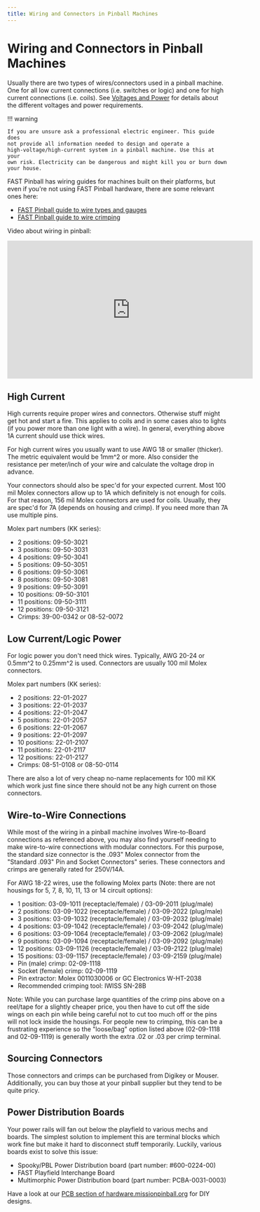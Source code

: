 ```yaml
---
title: Wiring and Connectors in Pinball Machines
---
```


# Wiring and Connectors in Pinball Machines

Usually there are two types of wires/connectors used in a pinball
machine. One for all low current connections (i.e. switches or logic)
and one for high current connections (i.e. coils). See
[Voltages and Power](voltages_and_power.md) for details about the
different voltages and power requirements.

!!! warning

    If you are unsure ask a professional electric engineer. This guide does
    not provide all information needed to design and operate a
    high-voltage/high-current system in a pinball machine. Use this at your
    own risk. Electricity can be dangerous and might kill you or burn down
    your house.

FAST Pinball has wiring guides for machines built on their platforms,
but even if you're not using FAST Pinball hardware, there are some relevant ones here:

* [FAST Pinball guide to wire types and gauges](https://fastpinball.com/wiring/standards/)
* [FAST Pinball guide to wire crimping](https://fastpinball.com/learning/skills/crimping/)

Video about wiring in pinball:

<div class="video-wrapper">
<iframe width="560" height="315" src="https://www.youtube.com/embed/3ZdSLruAYM0" title="YouTube video player" frameborder="0" allow="accelerometer; autoplay; clipboard-write; encrypted-media; gyroscope; picture-in-picture" allowfullscreen></iframe>
</div>

## High Current

High currents require proper wires and connectors. Otherwise stuff might
get hot and start a fire. This applies to coils and in some cases also
to lights (if you power more than one light with a wire). In general,
everything above 1A current should use thick wires.

For high current wires you usually want to use AWG 18 or smaller
(thicker). The metric equivalent would be 1mm^2 or more. Also consider
the resistance per meter/inch of your wire and calculate the voltage
drop in advance.

Your connectors should also be spec'd for your expected current. Most
100 mil Molex connectors allow up to 1A which definitely is not enough
for coils. For that reason, 156 mil Molex connectors are used for coils.
Usually, they are spec'd for 7A (depends on housing and crimp). If you
need more than 7A use multiple pins.

Molex part numbers (KK series):

* 2 positions: 09-50-3021
* 3 positions: 09-50-3031
* 4 positions: 09-50-3041
* 5 positions: 09-50-3051
* 6 positions: 09-50-3061
* 8 positions: 09-50-3081
* 9 positions: 09-50-3091
* 10 positions: 09-50-3101
* 11 positions: 09-50-3111
* 12 positions: 09-50-3121
* Crimps: 39-00-0342 or 08-52-0072

## Low Current/Logic Power

For logic power you don't need thick wires. Typically, AWG 20-24 or
0.5mm^2 to 0.25mm^2 is used. Connectors are usually 100 mil Molex
connectors.

Molex part numbers (KK series):

* 2 positions: 22-01-2027
* 3 positions: 22-01-2037
* 4 positions: 22-01-2047
* 5 positions: 22-01-2057
* 6 positions: 22-01-2067
* 9 positions: 22-01-2097
* 10 positions: 22-01-2107
* 11 positions: 22-01-2117
* 12 positions: 22-01-2127
* Crimps: 08-51-0108 or 08-50-0114

There are also a lot of very cheap no-name replacements for 100 mil KK
which work just fine since there should not be any high current on those
connectors.

## Wire-to-Wire Connections

While most of the wiring in a pinball machine involves Wire-to-Board
connections as referenced above, you may also find yourself needing to
make wire-to-wire connections with modular connectors. For this purpose,
the standard size connector is the .093" Molex connector from the
"Standard .093" Pin and Socket Connectors" series. These connectors and
crimps are generally rated for 250V/14A.

For AWG 18-22 wires, use the following Molex parts (Note: there are not
housings for 5, 7, 8, 10, 11, 13 or 14 circuit options):

* 1 position: 03-09-1011 (receptacle/female) / 03-09-2011 (plug/male)
* 2 positions: 03-09-1022 (receptacle/female) / 03-09-2022 (plug/male)
* 3 positions: 03-09-1032 (receptacle/female) / 03-09-2032 (plug/male)
* 4 positions: 03-09-1042 (receptacle/female) / 03-09-2042 (plug/male)
* 6 positions: 03-09-1064 (receptacle/female) / 03-09-2062 (plug/male)
* 9 positions: 03-09-1094 (receptacle/female) / 03-09-2092 (plug/male)
* 12 positions: 03-09-1126 (receptacle/female) / 03-09-2122
    (plug/male)
* 15 positions: 03-09-1157 (receptacle/female) / 03-09-2159
    (plug/male)
* Pin (male) crimp: 02-09-1118
* Socket (female) crimp: 02-09-1119
* Pin extractor: Molex 0011030006 or GC Electronics W-HT-2038
* Recommended crimping tool: IWISS SN-28B

Note: While you can purchase large quantities of the crimp pins above on
a reel/tape for a slightly cheaper price, you then have to cut off the
side wings on each pin while being careful not to cut too much off or
the pins will not lock inside the housings. For people new to crimping,
this can be a frustrating experience so the "loose/bag" option listed
above (02-09-1118 and 02-09-1119) is generally worth the extra .02 or
.03 per crimp terminal.

## Sourcing Connectors

Those connectors and crimps can be purchased from Digikey or Mouser.
Additionally, you can buy those at your pinball supplier but they tend
to be quite pricy.

## Power Distribution Boards

Your power rails will fan out below the playfield to various mechs and
boards. The simplest solution to implement this are terminal blocks
which work fine but make it hard to disconnect stuff temporarily.
Luckily, various boards exist to solve this issue:

* Spooky/PBL Power Distribution board (part number: #600-0224-00)
* FAST Playfield Interchange Board
* Multimorphic Power Distribution board (part number: PCBA-0031-0003)

Have a look at our [PCB section of
hardware.missionpinball.org](https://hardware.missionpinball.org/pcbs.html)
for DIY designs.
